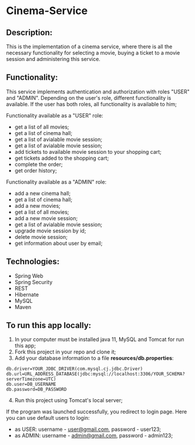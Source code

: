 # Cinema-Service

## Description:

This is the implementation of a cinema service, where there is all the necessary functionality for selecting a movie, buying a ticket to a movie session and administering this service.

## Functionality:

This service implements authentication and authorization with roles "USER" and "ADMIN".
Depending on the user's role, different functionality is available.
If the user has both roles, all functionality is available to him;

Functionality available as a "USER" role:
* get a list of all movies;
* get a list of cinema hall;
* get a list of avialable movie session;
* get a list of avialable movie session;
* add tickets to available movie session to your shopping cart;
* get tickets added to the shopping cart;
* complete the order;
* get order history;

Functionality available as a "ADMIN" role:
* add a new cinema hall;
* get a list of cinema hall;
* add a new movies;
* get a list of all movies;
* add a new movie session;
* get a list of avialable movie session;
* upgrade movie session by id;
* delete movie session;
* get information about user by email;

## Technologies:

* Spring Web
* Spring Security
* REST
* Hibernate
* MySQL
* Maven

## To run this app locally:

1. In your computer must be installed java 11, MySQL and Tomcat for run this app;
2. Fork this project in your repo and clone it;
3. Add your database information to a file __resources/db.properties__:
````
db.driver=YOUR_JDBC_DRIVER(com.mysql.cj.jdbc.Driver)
db.url=URL_ADDRESS_DATABASE(jdbc:mysql://localhost:3306/YOUR_SCHEMA?serverTimezone=UTC)
db.user=DB_USERNAME
db.password=DB_PASSWORD
````
4. Run this project using Tomcat's local server;

If the program was launched successfully, you redirect to login page. Here you can use default users to login:

 * as USER: username - user@gmail.com, password - user123;
 * as ADMIN: username - admin@gmail.com, password - admin123;
 
